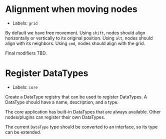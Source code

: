 # Alignment when moving nodes

- Labels: `grid`

By default we have free movement.
Using `shift`, nodes should align horizontally or vertically to its original position.
Using `alt`, nodes should align with its neighbors.
Using `cmd`, nodes should align with the grid.

Final modifiers TBD.

# Register DataTypes

- Labels: `core`

Create a DataType registry that can be used to register DataTypes.
A DataType should have a name, description, and a type.

The core application has built-in DataTypes that are always available.
Other nodes/plugins can register their own DataTypes.

The current `DataType` type should be converted to an interface, so its type can be extended.
